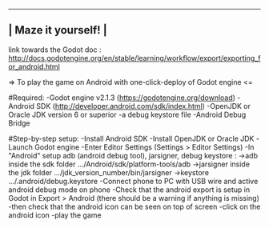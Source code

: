 ---------------------
| Maze it yourself! |
---------------------

link towards the Godot doc : http://docs.godotengine.org/en/stable/learning/workflow/export/exporting_for_android.html

=> To play the game on Android with one-click-deploy of Godot engine <=

#Required:
-Godot engine v2.1.3 (https://godotengine.org/download)
-Android SDK (http://developer.android.com/sdk/index.html)
-OpenJDK or Oracle JDK version 6 or superior
-a debug keystore file 
-Android Debug Bridge

#Step-by-step setup:
-Install Android SDK
-Install OpenJDK or Oracle JDK
-Launch Godot engine
-Enter Editor Settings (Settings > Editor Settings)
-In "Android" setup adb (android debug tool), jarsigner, debug keystore :
	->adb inside the sdk folder .../Android/sdk/platform-tools/adb
	->jarsigner inside the jdk folder .../jdk_version_number/bin/jarsigner
	->keystore .../.android/debug.keystore
-Connect phone to PC with USB wire and active android debug mode on phone
-Check that the android export is setup in Godot in Export > Android (there should be a warning if anything is missing)
-then check that the android icon can be seen on top of screen
-click on the android icon
-play the game